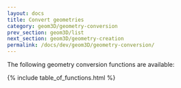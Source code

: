```yaml
---
layout: docs
title: Convert geometries
category: geom3D/geometry-conversion
prev_section: geom3D/list
next_section: geom3D/geometry-creation
permalink: /docs/dev/geom3D/geometry-conversion/
---
```


The following geometry conversion functions are available:

{% include table_of_functions.html %}
